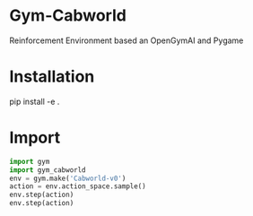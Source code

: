 # Gym-Cabworld

Reinforcement Environment based an OpenGymAI and Pygame

# Installation 

pip install -e .

# Import 

```python
import gym 
import gym_cabworld 
env = gym.make('Cabworld-v0')
action = env.action_space.sample()
env.step(action)
env.step(action)
```